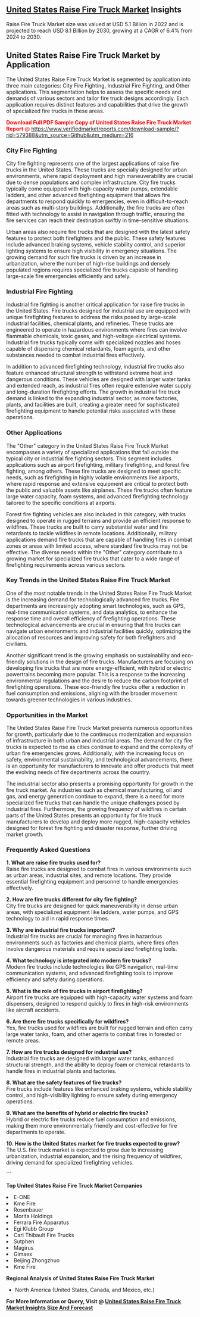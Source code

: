 <h2><a href="https://www.verifiedmarketreports.com/download-sample/?rid=579388&amp;utm_source=Github&amp;utm_medium=216" target="_blank">United States Raise Fire Truck Market</a> Insights</h2><p>Raise Fire Truck Market size was valued at USD 5.1 Billion in 2022 and is projected to reach USD 8.1 Billion by 2030, growing at a CAGR of 6.4% from 2024 to 2030.</p><p><h2>United States Raise Fire Truck Market by Application</h2><p>The United States Raise Fire Truck Market is segmented by application into three main categories: City Fire Fighting, Industrial Fire Fighting, and Other applications. This segmentation helps to assess the specific needs and demands of various sectors and tailor fire truck designs accordingly. Each application requires distinct features and capabilities that drive the growth of specialized fire trucks in these areas.</p><p><p><span class=""><span style="color: #ff0000;"><strong>Download Full PDF Sample Copy of United States Raise Fire Truck Market Report</strong> @ </span><a href="https://www.verifiedmarketreports.com/download-sample/?rid=579388&amp;utm_source=Github&amp;utm_medium=216" target="_blank">https://www.verifiedmarketreports.com/download-sample/?rid=579388&amp;utm_source=Github&amp;utm_medium=216</a></span></p></p><h3>City Fire Fighting</h3><p>City fire fighting represents one of the largest applications of raise fire trucks in the United States. These trucks are specially designed for urban environments, where rapid deployment and high maneuverability are crucial due to dense populations and complex infrastructure. City fire trucks typically come equipped with high-capacity water pumps, extendable ladders, and other advanced firefighting equipment that allows fire departments to respond quickly to emergencies, even in difficult-to-reach areas such as multi-story buildings. Additionally, the fire trucks are often fitted with technology to assist in navigation through traffic, ensuring the fire services can reach their destination swiftly in time-sensitive situations.</p><p>Urban areas also require fire trucks that are designed with the latest safety features to protect both firefighters and the public. These safety features include advanced braking systems, vehicle stability control, and superior lighting systems to ensure high visibility in emergency situations. The growing demand for such fire trucks is driven by an increase in urbanization, where the number of high-rise buildings and densely populated regions requires specialized fire trucks capable of handling large-scale fire emergencies efficiently and safely.</p><h3>Industrial Fire Fighting</h3><p>Industrial fire fighting is another critical application for raise fire trucks in the United States. Fire trucks designed for industrial use are equipped with unique firefighting features to address the risks posed by large-scale industrial facilities, chemical plants, and refineries. These trucks are engineered to operate in hazardous environments where fires can involve flammable chemicals, toxic gases, and high-voltage electrical systems. Industrial fire trucks typically come with specialized nozzles and hoses capable of dispensing chemical retardants, foam agents, and other substances needed to combat industrial fires effectively.</p><p>In addition to advanced firefighting technology, industrial fire trucks also feature enhanced structural strength to withstand extreme heat and dangerous conditions. These vehicles are designed with larger water tanks and extended reach, as industrial fires often require extensive water supply and long-duration firefighting efforts. The growth in industrial fire truck demand is linked to the expanding industrial sector, as more factories, plants, and facilities are built, creating a greater need for sophisticated firefighting equipment to handle potential risks associated with these operations.</p><h3>Other Applications</h3><p>The "Other" category in the United States Raise Fire Truck Market encompasses a variety of specialized applications that fall outside the typical city or industrial fire fighting sectors. This segment includes applications such as airport firefighting, military firefighting, and forest fire fighting, among others. These fire trucks are designed to meet specific needs, such as firefighting in highly volatile environments like airports, where rapid response and extensive equipment are critical to protect both the public and valuable assets like airplanes. These fire trucks often feature large water capacity, foam systems, and advanced firefighting technology tailored to the specific conditions at airports.</p><p>Forest fire fighting vehicles are also included in this category, with trucks designed to operate in rugged terrains and provide an efficient response to wildfires. These trucks are built to carry substantial water and fire retardants to tackle wildfires in remote locations. Additionally, military applications demand fire trucks that are capable of handling fires in combat zones or areas with limited access, where standard fire trucks may not be effective. The diverse needs within the "Other" category contribute to a growing market for specialized fire trucks that cater to a wide range of firefighting requirements across various sectors.</p><h3>Key Trends in the United States Raise Fire Truck Market</h3><p>One of the most notable trends in the United States Raise Fire Truck Market is the increasing demand for technologically advanced fire trucks. Fire departments are increasingly adopting smart technologies, such as GPS, real-time communication systems, and data analytics, to enhance the response time and overall efficiency of firefighting operations. These technological advancements are crucial in ensuring that fire trucks can navigate urban environments and industrial facilities quickly, optimizing the allocation of resources and improving safety for both firefighters and civilians.</p><p>Another significant trend is the growing emphasis on sustainability and eco-friendly solutions in the design of fire trucks. Manufacturers are focusing on developing fire trucks that are more energy-efficient, with hybrid or electric powertrains becoming more popular. This is a response to the increasing environmental regulations and the desire to reduce the carbon footprint of firefighting operations. These eco-friendly fire trucks offer a reduction in fuel consumption and emissions, aligning with the broader movement towards greener technologies in various industries.</p><h3>Opportunities in the Market</h3><p>The United States Raise Fire Truck Market presents numerous opportunities for growth, particularly due to the continuous modernization and expansion of infrastructure in both urban and industrial areas. The demand for city fire trucks is expected to rise as cities continue to expand and the complexity of urban fire emergencies grows. Additionally, with the increasing focus on safety, environmental sustainability, and technological advancements, there is an opportunity for manufacturers to innovate and offer products that meet the evolving needs of fire departments across the country.</p><p>The industrial sector also presents a promising opportunity for growth in the fire truck market. As industries such as chemical manufacturing, oil and gas, and energy generation continue to expand, there is a need for more specialized fire trucks that can handle the unique challenges posed by industrial fires. Furthermore, the growing frequency of wildfires in certain parts of the United States presents an opportunity for fire truck manufacturers to develop and deploy more rugged, high-capacity vehicles designed for forest fire fighting and disaster response, further driving market growth.</p><h3>Frequently Asked Questions</h3><p><strong>1. What are raise fire trucks used for?</strong><br>Raise fire trucks are designed to combat fires in various environments such as urban areas, industrial sites, and remote locations. They provide essential firefighting equipment and personnel to handle emergencies effectively.</p><p><strong>2. How are fire trucks different for city fire fighting?</strong><br>City fire trucks are designed for quick maneuverability in dense urban areas, with specialized equipment like ladders, water pumps, and GPS technology to aid in rapid response times.</p><p><strong>3. Why are industrial fire trucks important?</strong><br>Industrial fire trucks are crucial for managing fires in hazardous environments such as factories and chemical plants, where fires often involve dangerous materials and require specialized firefighting tools.</p><p><strong>4. What technology is integrated into modern fire trucks?</strong><br>Modern fire trucks include technologies like GPS navigation, real-time communication systems, and advanced firefighting tools to improve efficiency and safety during operations.</p><p><strong>5. What is the role of fire trucks in airport firefighting?</strong><br>Airport fire trucks are equipped with high-capacity water systems and foam dispensers, designed to respond quickly to fires in high-risk environments like aircraft accidents.</p><p><strong>6. Are there fire trucks specifically for wildfires?</strong><br>Yes, fire trucks used for wildfires are built for rugged terrain and often carry large water tanks, foam, and other agents to combat fires in forested or remote areas.</p><p><strong>7. How are fire trucks designed for industrial use?</strong><br>Industrial fire trucks are designed with larger water tanks, enhanced structural strength, and the ability to deploy foam or chemical retardants to handle fires in industrial plants and factories.</p><p><strong>8. What are the safety features of fire trucks?</strong><br>Fire trucks include features like enhanced braking systems, vehicle stability control, and high-visibility lighting to ensure safety during emergency operations.</p><p><strong>9. What are the benefits of hybrid or electric fire trucks?</strong><br>Hybrid or electric fire trucks reduce fuel consumption and emissions, making them more environmentally friendly and cost-effective for fire departments to operate.</p><p><strong>10. How is the United States market for fire trucks expected to grow?</strong><br>The U.S. fire truck market is expected to grow due to increasing urbanization, industrial expansion, and the rising frequency of wildfires, driving demand for specialized firefighting vehicles.</p>```</p><p><strong>Top United States Raise Fire Truck Market Companies</strong></p><div data-test-id=""><p><li>E-ONE</li><li> Kme Fire</li><li> Rosenbauer</li><li> Morita Holdings</li><li> Ferrara Fire Apparatus</li><li> Egi Klubb Group</li><li> Carl Thibault Fire Trucks</li><li> Sutphen</li><li> Magirus</li><li> Gimaex</li><li> Beijing Zhongzhuo</li><li> Kme Fire</li></p><div><strong>Regional Analysis of&nbsp;United States Raise Fire Truck Market</strong></div><ul><li dir="ltr"><p dir="ltr">North America&nbsp;(United States, Canada, and Mexico, etc.)</p></li></ul><p><strong>For More Information or Query, Visit @&nbsp;</strong><strong><a href="https://www.verifiedmarketreports.com/product/raise-fire-truck-market/?utm_source=Github&amp;utm_medium=216" target="_blank">United States Raise Fire Truck Market Insights Size And Forecast</a></strong></p></div>
